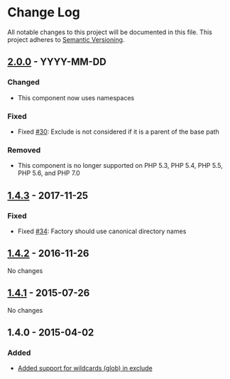 # Change Log

All notable changes to this project will be documented in this file. This project adheres to [Semantic Versioning](http://semver.org/).

## [2.0.0] - YYYY-MM-DD

### Changed

* This component now uses namespaces

### Fixed

* Fixed [#30](https://github.com/sebastianbergmann/php-file-iterator/issues/30): Exclude is not considered if it is a parent of the base path

### Removed

* This component is no longer supported on PHP 5.3, PHP 5.4, PHP 5.5, PHP 5.6, and PHP 7.0

## [1.4.3] - 2017-11-25

### Fixed

* Fixed [#34](https://github.com/sebastianbergmann/php-file-iterator/issues/34): Factory should use canonical directory names

## [1.4.2] - 2016-11-26

No changes

## [1.4.1] - 2015-07-26

No changes

## 1.4.0 - 2015-04-02

### Added

* [Added support for wildcards (glob) in exclude](https://github.com/sebastianbergmann/php-file-iterator/pull/23)

[2.0.0]: https://github.com/sebastianbergmann/php-file-iterator/compare/1.4...master
[1.4.3]: https://github.com/sebastianbergmann/php-file-iterator/compare/1.4.2...1.4.3
[1.4.2]: https://github.com/sebastianbergmann/php-file-iterator/compare/1.4.1...1.4.2
[1.4.1]: https://github.com/sebastianbergmann/php-file-iterator/compare/1.4.0...1.4.1
